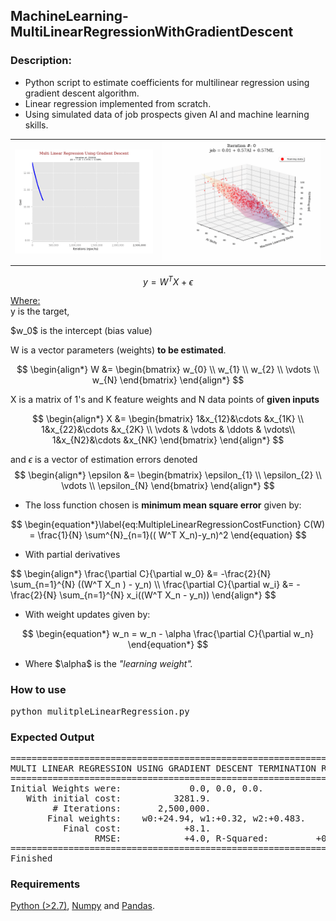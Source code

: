 <h2>MachineLearning-MultiLinearRegressionWithGradientDescent</h2>
<h3>Description:</h3>
<ul style="list-style-type:disc">
<li>Python script to estimate coefficients for multilinear regression using gradient descent algorithm. </li>
<li>Linear regression implemented from scratch.</li>
<li>Using simulated data of job prospects given AI and machine learning skills.</li>
</ul>


<table style="max-width:100%;white-space:nowrap;">
	<tr>	
		<th>	    
			<img src="images/linearRegressionCost.gif" width="400" alt="Cost of algorithm improvement through epochs."/>
		</th>
		<th>	    
			<img src="images/linearRegressionFit.gif" width="460"alt="Shape of the hyperplane as cost from algorithm improves through epochs."/>
		</th>
	</tr>
</table>


$$
  y = W^T X + \epsilon
$$

<u>Where:</u><br>
y is the target,<br>
<p>$w_0$ is the intercept (bias value)<p>
W is a vector parameters (weights) <strong>to be estimated</strong>.

$$
  \begin{align*}
    W &= \begin{bmatrix}
           w_{0} \\
           w_{1} \\
           w_{2} \\
           \vdots \\
           w_{N}
         \end{bmatrix}
 \end{align*}
$$

 
X is a matrix of 1's and K feature weights and N data points of <strong>given inputs</strong>

$$
  \begin{align*}
    X &= \begin{bmatrix}
1&x_{12}&\cdots &x_{1K} \\
1&x_{22}&\cdots &x_{2K} \\
\vdots & \vdots & \ddots & \vdots\\
1&x_{N2}&\cdots &x_{NK}
\end{bmatrix}
 \end{align*}
$$ 
 
 and $\epsilon$ is a vector of estimation errors denoted
 $$
  \begin{align*}
    \epsilon &= \begin{bmatrix}
           \epsilon_{1} \\
           \epsilon_{2} \\
           \vdots \\
           \epsilon_{N}
         \end{bmatrix}
 \end{align*} 
 $$


 
<ul style="list-style-type:disc">
	<li>The loss function chosen is <strong>minimum mean square error</strong> given by:</li>
</ul>

$$
	\begin{equation*}\label{eq:MultipleLinearRegressionCostFunction}
		C(W) = \frac{1}{N} \sum^{N}_{n=1}(( W^T X_n)-y_n)^2
	\end{equation} 
$$

<ul style="list-style-type:disc">
	<li>With partial derivatives</li>
</ul>
$$
\begin{align*}
	\frac{\partial C}{\partial w_0} &= -\frac{2}{N} \sum_{n=1}^{N} ((W^T X_n ) - y_n) \\
	\frac{\partial C}{\partial w_i} &= -\frac{2}{N} \sum_{n=1}^{N} x_i((W^T X_n - y_n)) 
\end{align*}
$$

<ul style="list-style-type:disc">
 <li>With weight updates given by:</li>
</ul>

$$
\begin{equation*}
    w_n = w_n - \alpha \frac{\partial C}{\partial w_n}
\end{equation*}
$$

<ul style="list-style-type:disc">
	<li>Where $\alpha$ is the <em>"learning weight".</em>
</ul>

 
<h3>How to use</h3>
<pre>
python mulitpleLinearRegression.py
</pre>
		
		
<h3>Expected Output</h3>
<pre>
=======================================================================
MULTI LINEAR REGRESSION USING GRADIENT DESCENT TERMINATION RESULTS
=======================================================================
Initial Weights were:             0.0, 0.0, 0.0.
   With initial cost:          3281.9.
        # Iterations:       2,500,000.
       Final weights:    w0:+24.94, w1:+0.32, w2:+0.483.
          Final cost:            +8.1.
                RMSE:            +4.0, R-Squared:         +0.7
=======================================================================
Finished
</pre>

<h3>Requirements</h3>
 <p><a href="https://www.python.org/">Python (>2.7)</a>, <a href="http://www.numpy.org/">Numpy</a> and <a href="https://pandas.pydata.org/">Pandas</a>.</p>
 
 
